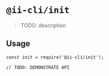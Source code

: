 # `@ii-cli/init`

> TODO: description

## Usage

```
const init = require('@ii-cli/init');

// TODO: DEMONSTRATE API
```
